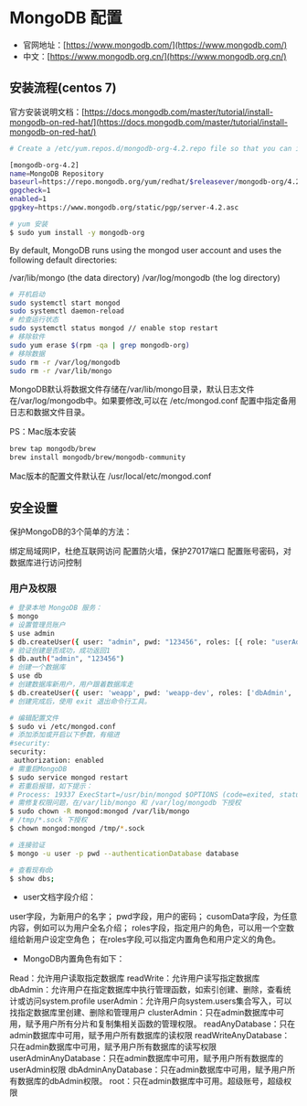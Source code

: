 # MongoDB 配置

- 官网地址：[https://www.mongodb.com/](https://www.mongodb.com/)
- 中文：[https://www.mongodb.org.cn/](https://www.mongodb.org.cn/)

## 安装流程(centos 7)

官方安装说明文档：[https://docs.mongodb.com/master/tutorial/install-mongodb-on-red-hat/](https://docs.mongodb.com/master/tutorial/install-mongodb-on-red-hat/)

```bash
# Create a /etc/yum.repos.d/mongodb-org-4.2.repo file so that you can install MongoDB directly using yum:

[mongodb-org-4.2]
name=MongoDB Repository
baseurl=https://repo.mongodb.org/yum/redhat/$releasever/mongodb-org/4.2/x86_64/
gpgcheck=1
enabled=1
gpgkey=https://www.mongodb.org/static/pgp/server-4.2.asc

# yum 安装
$ sudo yum install -y mongodb-org
```

By default, MongoDB runs using the mongod user account and uses the following default directories:

>
/var/lib/mongo (the data directory)
/var/log/mongodb (the log directory)

```bash
# 开机启动
sudo systemctl start mongod
sudo systemctl daemon-reload
# 检查运行状态
sudo systemctl status mongod // enable stop restart
# 移除软件
sudo yum erase $(rpm -qa | grep mongodb-org)
# 移除数据
sudo rm -r /var/log/mongodb
sudo rm -r /var/lib/mongo
```

MongoDB默认将数据文件存储在/var/lib/mongo目录，默认日志文件在/var/log/mongodb中。如果要修改,可以在 /etc/mongod.conf 配置中指定备用日志和数据文件目录。

PS：Mac版本安装

```bash
brew tap mongodb/brew
brew install mongodb/brew/mongodb-community
```

Mac版本的配置文件默认在 /usr/local/etc/mongod.conf

## 安全设置

保护MongoDB的3个简单的方法：

>
绑定局域网IP，杜绝互联网访问
配置防火墙，保护27017端口
配置账号密码，对数据库进行访问控制

### 用户及权限

```bash
# 登录本地 MongoDB 服务：
$ mongo
# 设置管理员账户
$ use admin
$ db.createUser({ user: "admin", pwd: "123456", roles: [{ role: "userAdminAnyDatabase", db: "admin" }, "readWriteAnyDatabase"] })
# 验证创建是否成功，成功返回1
$ db.auth("admin", "123456")
# 创建一个数据库
$ use db
# 创建数据库新用户，用户跟着数据库走
$ db.createUser({ user: 'weapp', pwd: 'weapp-dev', roles: ['dbAdmin', 'readWrite']});
# 创建完成后，使用 exit 退出命令行工具。

# 编辑配置文件
$ sudo vi /etc/mongod.conf
# 添加添加或开启以下参数，有缩进
#security:
security:
 authorization: enabled
# 需重启MongoDB
$ sudo service mongod restart
# 若重启报错，如下提示：
# Process: 19337 ExecStart=/usr/bin/mongod $OPTIONS (code=exited, status=2)
# 需修复权限问题，在/var/lib/mongo 和 /var/log/mongodb 下授权
$ sudo chown -R mongod:mongod /var/lib/mongo
# /tmp/*.sock 下授权
$ chown mongod:mongod /tmp/*.sock
```

```bash
# 连接验证
$ mongo -u user -p pwd --authenticationDatabase database

# 查看现有db
$ show dbs;
```

- user文档字段介绍：
>
user字段，为新用户的名字；
pwd字段，用户的密码；
cusomData字段，为任意内容，例如可以为用户全名介绍；
roles字段，指定用户的角色，可以用一个空数组给新用户设定空角色；
在roles字段,可以指定内置角色和用户定义的角色。

- MongoDB内置角色有如下：
>
Read：允许用户读取指定数据库
readWrite：允许用户读写指定数据库
dbAdmin：允许用户在指定数据库中执行管理函数，如索引创建、删除，查看统计或访问system.profile
userAdmin：允许用户向system.users集合写入，可以找指定数据库里创建、删除和管理用户
clusterAdmin：只在admin数据库中可用，赋予用户所有分片和复制集相关函数的管理权限。
readAnyDatabase：只在admin数据库中可用，赋予用户所有数据库的读权限
readWriteAnyDatabase：只在admin数据库中可用，赋予用户所有数据库的读写权限
userAdminAnyDatabase：只在admin数据库中可用，赋予用户所有数据库的userAdmin权限
dbAdminAnyDatabase：只在admin数据库中可用，赋予用户所有数据库的dbAdmin权限。
root：只在admin数据库中可用。超级账号，超级权限
